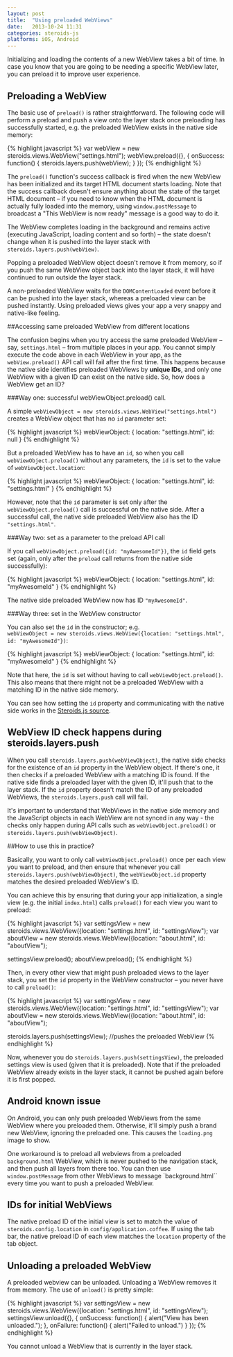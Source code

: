 ```yaml
---
layout: post
title:  "Using preloaded WebViews"
date:   2013-10-24 11:31
categories: steroids-js
platforms: iOS, Android
---
```

Initializing and loading the contents of a new WebView takes a bit of time. In case you know that you are going to be needing a specific WebView later, you can preload it to improve user experience.

## Preloading a WebView

The basic use of `preload()` is rather straightforward. The following code will perform a preload and push a view onto the layer stack once preloading has successfully started, e.g. the preloaded WebView exists in the native side memory:

{% highlight javascript %}
var webView = new steroids.views.WebView("settings.html");
webView.preload({}, {
  onSuccess: function() {
    steroids.layers.push(webView);
  }
});
{% endhighlight %}

The `preload()` function's success callback is fired when the new WebView has been initialized and its target HTML document starts loading. Note that the success callback doesn't ensure anything about the state of the target HTML document – if you need to know when the HTML document is actually fully loaded into the memory, using `window.postMessage` to broadcast a "This WebView is now ready" message is a good way to do it.

The WebView completes loading in the background and remains active (executing JavaScript, loading content and so forth) – the state doesn't change when it is pushed into the layer stack with `steroids.layers.push(webView)`.

Popping a preloaded WebView object doesn't remove it from memory, so if you push the same WebView object back into the layer stack, it will have continued to run outside the layer stack.

A non-preloaded WebView waits for the `DOMContentLoaded` event before it can be pushed into the layer stack, whereas a preloaded view can be pushed instantly. Using preloaded views gives your app a very snappy and native-like feeling.

##Accessing same preloaded WebView from different locations

The confusion begins when you try access the same preloaded WebView – say, `settings.html` – from multiple places in your app. You cannot simply execute the code above in each WebView in your app, as the `webView.preload()` API call will fail after the first time. This happens because the native side identifies preloaded WebViews by **unique IDs**, and only one WebView with a given ID can exist on the native side. So, how does a WebView get an ID?

###Way one: successful webViewObject.preload() call.

A simple `webViewObject = new steroids.views.WebView("settings.html")` creates a WebView object that has no `id` parameter set:

{% highlight javascript %}
webViewObject: {
	location: "settings.html",
	id: null
}
{% endhighlight %}

But a preloaded WebView has to have an `id`, so when you call `webViewObject.preload()` without any parameters, the `id` is set to the value of `webViewObject.location`:

{% highlight javascript %}
webViewObject: {
	location: "settings.html",
	id: "settings.html"
}
{% endhighlight %}

However, note that the `id` parameter is set only after the `webViewObject.preload()` call is successful on the native side. After a successful call, the native side preloaded WebView also has the ID `"settings.html"`.

###Way two: set as a parameter to the preload API call

If you call `webViewObject.preload({id: "myAwesomeId"})`, the `id` field gets set (again, only after the `preload` call returns from the native side successfully):

{% highlight javascript %}
webViewObject: {
	location: "settings.html",
	id: "myAwesomeId"
}
{% endhighlight %}

The native side preloaded WebView now has ID `"myAwesomeId"`.

###Way three: set in the WebView constructor

You can also set the `id` in the constructor; e.g. <br>`webViewObject = new steroids.views.WebView({location: "settings.html", id: "myAwesomeId"})`:

{% highlight javascript %}
webViewObject: {
	location: "settings.html",
	id: "myAwesomeId"
}
{% endhighlight %}

Note that here, the `id` is set without having to call `webViewObject.preload()`. This also means that there might not be a preloaded WebView with a matching ID in the native side memory.

You can see how setting the `id` property and communicating with the native side works in the [Steroids.js source](https://github.com/AppGyver/steroids-js/blob/master/src/models/views/WebView.coffee).

## WebView ID check happens during steroids.layers.push

When you call `steroids.layers.push(webViewObject)`, the native side checks for the existence of an `id` property in the WebView object. If there's one, it then checks if a preloaded WebView with a matching ID is found. If the native side finds a preloaded layer with the given ID, it'll push that to the layer stack. If the `id` property doesn't match the ID of any preloaded WebViews, the `steroids.layers.push` call will fail.

It's important to understand that WebViews in the native side memory and the JavaScript objects in each WebView are not synced in any way - the checks only happen during API calls such as `webViewObject.preload()` or `steroids.layers.push(webViewObject)`.

##How to use this in practice?

Basically, you want to only call `webViewObject.preload()` once per each view you want to preload, and then ensure that whenever you call `steroids.layers.push(webViewObject)`, the `webViewObject.id` property matches the desired preloaded WebView's ID.

You can achieve this by ensuring that during your app initialization, a single view (e.g. the initial `index.html`) calls `preload()` for each view you want to preload:

{% highlight javascript %}
var settingsView = new steroids.views.WebView({location: "settings.html", 
  id: "settingsView");
var aboutView = new steroids.views.WebView({location: "about.html", 
  id: "aboutView");

settingsView.preload();
aboutView.preload();
{% endhighlight %}

Then, in every other view that might push preloaded views to the layer stack, you set the `id` property in the WebView constructor – you never have to call `preload()`:

{% highlight javascript %}
var settingsView = new steroids.views.WebView({location: "settings.html", 
  id: "settingsView");
var aboutView = new steroids.views.WebView({location: "about.html", id: 
  "aboutView");

steroids.layers.push(settingsView); //pushes the preloaded WebView
{% endhighlight %}

Now, whenever you do `steroids.layers.push(settingsView)`, the preloaded settings view is used (given that it is preloaded). Note that if the preloaded WebView already exists in the layer stack, it cannot be pushed again before it is first popped.

## Android known issue

On Android, you can only push preloaded WebViews from the same WebView where you preloaded them. Otherwise, it'll simply push a brand new WebView, ignoring the preloaded one. This causes the `loading.png` image to show.

One workaround is to preload all webviews from a preloaded `background.html` WebView, which is never pushed to the navigation stack, and then push all layers from there too. You can then use `window.postMessage` from other WebViews to message `background.html`` every time you want to push a preloaded WebView.

## IDs for initial WebViews

The native preload ID of the initial view is set to match the value of `steroids.config.location` in `config/application.coffee`. If using the tab bar, the native preload ID of each view matches the `location` property of the tab object.

## Unloading a preloaded WebView

A preloaded webview can be unloaded. Unloading a WebView removes it from memory. The use of `unload()` is pretty simple:

{% highlight javascript %}
var settingsView = new steroids.views.WebView({location: "settings.html", 
  id: "settingsView");
settingsView.unload({}, {
  onSuccess: function() {
    alert("View has been unloaded.");
  },
  onFailure: function() {
    alert("Failed to unload.")
  }
});
{% endhighlight %}

You cannot unload a WebView that is currently in the layer stack.

